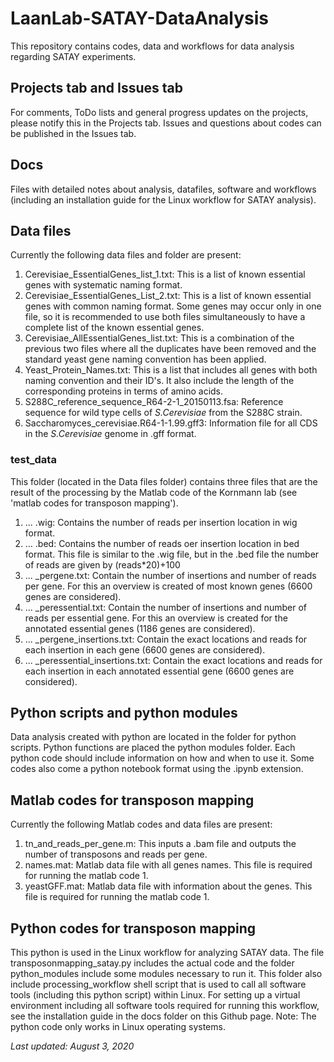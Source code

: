 # LaanLab-SATAY-DataAnalysis

This repository contains codes, data and workflows for data analysis regarding SATAY experiments.

## Projects tab and Issues tab

For comments, ToDo lists and general progress updates on the projects, please notify this in the Projects tab.
Issues and questions about codes can be published in the Issues tab.

## Docs

Files with detailed notes about analysis, datafiles, software and workflows (including an installation guide for the Linux workflow for SATAY analysis).

## Data files

Currently the following data files and folder are present:

1. Cerevisiae_EssentialGenes_list_1.txt: This is a list of known essential genes with systematic naming format.
2. Cerevisiae_EssentialGenes_List_2.txt: This is a list of known essential genes with common naming format. Some genes may occur only in one file, so it is recommended to use both files simultaneously to have a complete list of the known essential genes.
3. Cerevisiae_AllEssentialGenes_list.txt: This is a combination of the previous two files where all the duplicates have been removed and the standard yeast gene naming convention has been applied.
4. Yeast_Protein_Names.txt: This is a list that includes all genes with both naming convention and their ID's. It also include the length of the corresponding proteins in terms of amino acids.
5. S288C_reference_sequence_R64-2-1_20150113.fsa: Reference sequence for wild type cells of *S.Cerevisiae* from the S288C strain.
6. Saccharomyces_cerevisiae.R64-1-1.99.gff3: Information file for all CDS in the *S.Cerevisiae* genome in .gff format.

### test_data

This folder (located in the Data files folder) contains three files that are the result of the processing by the Matlab code of the Kornmann lab (see 'matlab codes for transposon mapping').

1. ... .wig: Contains the number of reads per insertion location in wig format.
2. ... .bed: Contains the number of reads oer insertion location in bed format. This file is similar to the .wig file, but in the .bed file the number of reads are given by (reads*20)+100
3. ... _pergene.txt: Contain the number of insertions and number of reads per gene. For this an overview is created of most known genes (6600 genes are considered).
4. ... _peressential.txt: Contain the number of insertions and number of reads per essential gene. For this an overview is created for the annotated essential genes (1186 genes are considered).
5. ... _pergene_insertions.txt: Contain the exact locations and reads for each insertion in each gene (6600 genes are considered).
6. ... _peressential_insertions.txt: Contain the exact locations and reads for each insertion in each annotated essential gene (6600 genes are considered).

## Python scripts and python modules

Data analysis created with python are located in the folder for python scripts.
Python functions are placed the python modules folder.
Each python code should include information on how and when to use it.
Some codes also come a python notebook format using the .ipynb extension.

## Matlab codes for transposon mapping

Currently the following Matlab codes and data files are present:

1. tn_and_reads_per_gene.m: This inputs a .bam file and outputs the number of transposons and reads per gene.
2. names.mat: Matlab data file with all genes names. This file is required for running the matlab code 1.
3. yeastGFF.mat: Matlab data file with information about the genes. This file is required for running the matlab code 1.

## Python codes for transposon mapping

This python is used in the Linux workflow for analyzing SATAY data.
The file transposonmapping_satay.py includes the actual code and the folder python_modules include some modules necessary to run it.
This folder also include processing_workflow shell script that is used to call all software tools (including this python script) within Linux.
For setting up a virtual environment including all software tools required for running this workflow, see the installation guide in the docs folder on this Github page.
Note: The python code only works in Linux operating systems.

*Last updated: August 3, 2020*
